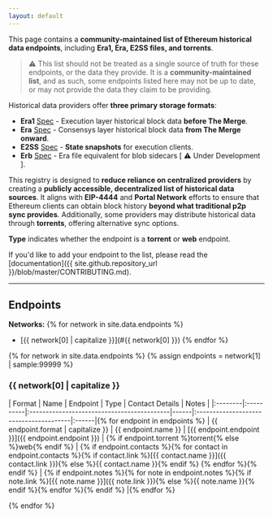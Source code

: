 ```yaml
---
layout: default
---
```


This page contains a **community-maintained list of Ethereum historical data endpoints**, including **Era1, Era, E2SS files, and torrents**.

> ⚠️ This list should not be treated as a single source of truth for these endpoints, or the data they provide. It is a **community-maintained list**, and as such, some endpoints listed here may not be up to date, or may not provide the data they claim to be providing.

Historical data providers offer **three primary storage formats**:
- **Era1** [Spec](https://github.com/eth-clients/e2store-format-specs/blob/main/formats/era1.md) - Execution layer historical block data **before The Merge**.
- **Era** [Spec](https://github.com/eth-clients/e2store-format-specs/blob/main/formats/era.md) - Consensys layer historical block data **from The Merge onward**.
- **E2SS** [Spec](https://github.com/eth-clients/e2store-format-specs/blob/main/formats/e2ss.md) - **State snapshots** for execution clients.
- **Erb** [Spec](https://github.com/status-im/nimbus-eth2/pull/5882) - Era file equivalent for blob sidecars [ ⚠️ Under Development ].

This registry is designed to **reduce reliance on centralized providers** by creating a **publicly accessible, decentralized list of historical data sources**. It aligns with **EIP-4444** and **Portal Network** efforts to ensure that Ethereum clients can obtain block history **beyond what traditional p2p sync provides**.
Additionally, some providers may distribute historical data through **torrents**, offering alternative sync options.

**Type** indicates whether the endpoint is a **torrent** or **web** endpoint.

If you'd like to add your endpoint to the list, please read the [documentation]({{ site.github.repository_url }}/blob/master/CONTRIBUTING.md).


---

## Endpoints

**Networks:**
{% for network in site.data.endpoints %}
  - [{{ network[0] | capitalize }}](#{{ network[0] }})
{% endfor %}

{% for network in site.data.endpoints %}
{% assign endpoints = network[1] | sample:99999 %}
### {{ network[0] | capitalize }}

| Format  | Name      |                 Endpoint                   | Type |            Contact Details             | Notes |
|:--------|:----------|:-------------------------------------------|------|:---------------------------------------|:------|{% for endpoint in endpoints %}
| {{ endpoint.format | capitalize }} | {{ endpoint.name }} | [{{ endpoint.endpoint }}]({{ endpoint.endpoint }}) | {% if endpoint.torrent %}torrent{% else %}web{% endif %} | {% if endpoint.contacts %}{% for contact in endpoint.contacts %}{% if contact.link %}[{{ contact.name }}]({{ contact.link }}){% else %}{{ contact.name }}{% endif %} {% endfor %}{% endif %} | {% if endpoint.notes %}{% for note in endpoint.notes %}{% if note.link %}[{{ note.name }}]({{ note.link }}){% else %}{{ note.name }}{% endif %}{% endfor %}{% endif %} |{% endfor %}

{% endfor %}
